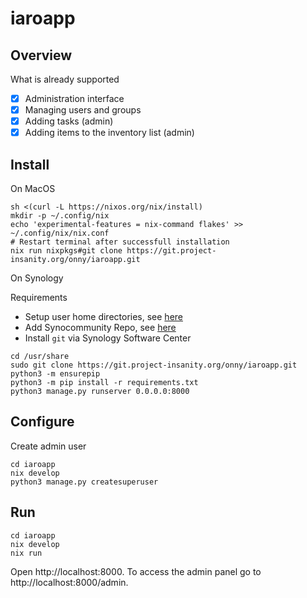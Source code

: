 # iaroapp

## Overview

What is already supported

- [x] Administration interface
- [x] Managing users and groups
- [x] Adding tasks (admin)
- [x] Adding items to the inventory list (admin)

## Install

On MacOS

```
sh <(curl -L https://nixos.org/nix/install)
mkdir -p ~/.config/nix
echo 'experimental-features = nix-command flakes' >> ~/.config/nix/nix.conf
# Restart terminal after successfull installation
nix run nixpkgs#git clone https://git.project-insanity.org/onny/iaroapp.git
```

On Synology

Requirements
* Setup user home directories, see [here](https://asciich.ch/wordpress/synology-home-directory-fur-benutzer-festlegen/)
* Add Synocommunity Repo, see [here](https://synocommunity.com)
* Install `git` via Synology Software Center

```
cd /usr/share
sudo git clone https://git.project-insanity.org/onny/iaroapp.git
python3 -m ensurepip
python3 -m pip install -r requirements.txt
python3 manage.py runserver 0.0.0.0:8000
```

## Configure

Create admin user
```
cd iaroapp
nix develop
python3 manage.py createsuperuser
```

## Run

```
cd iaroapp
nix develop
nix run
```

Open http://localhost:8000. To access the admin panel go to
http://localhost:8000/admin.
